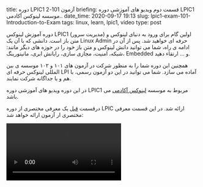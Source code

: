 title: دوره LPIC1 آزمون 101-2
briefing: قسمت دوم ویدیو های آموزشی دوره LPIC1 موسسه لینوکس آکادمی..
date_time: 2020-09-17 19:13
slug: lpic1-exam-101-Introduction-to-Exam
tags: linux, learn, lpic1, video
type: post

دوره آموزش لینوکس LPIC1 (مدیریت سرور) اولین گام برای ورود به دنیای لینوکس و متن باز است. دانشی که با آن یک Linux Admin حرفه ای خواهید شد.
پس از آن در ادامه ی راه، شما می توانید دانش لینوکس و متن باز خود را در حوزه های دیگر مانند: شبکه، امنیت، مجازی سازی،  رایانش ابری، مانیتورینگ، Embedded و ... ارتقاء دهید.


همچنین این دوره شما را به منظور شرکت در آزمون های  ۱۰۱ و ۱۰۲ موسسه ی بین المللی لینوکس حرفه ای LPI آماده می سازد. شما می توانید در این دو آزمون رسمی، با هم و یا جداگانه شرکت نمایند.


در این دوره ویدیو های آموزشی دوره LPIC1 مربوط به موسسه [لینوکس آکادمی][acadmy] می باشد.

درقسمت [قبل][last] یک معرفی مختصری از دوره LPIC ارائه شد. در این قسمت معرفی مختصری ار آزمون ارائه خواهد شد:


<link href="https://unpkg.com/video.js/dist/video-js.css" rel="stylesheet">
  <script src="https://unpkg.com/video.js/dist/video.js"></script>
  <script src="https://unpkg.com/videojs-contrib-hls/dist/videojs-contrib-hls.js"></script>
<div >
<video id="my_video_1" class="video-js vjs-fluid vjs-default-skin" controls preload="auto" data-setup='{}'>
    <source src="https://shgn.ir/media/learn/videos/lpic1/LPIC-1-System-Administrator-Exam_101-2-Introduction-to-the-Linux+-and-LPIC-1-Exam/playlist.m3u8" type="application/x-mpegURL">
  </video>
</div>
<script>
var player = videojs('my_video_1');
player.play();
</script>


[acadmy]: https://linuxacademy.com/
[last]: http://shgn.ir/2020-09-14/lpic1-exam-101-introduction.html
